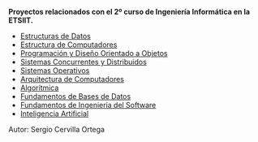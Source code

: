  **Proyectos relacionados con el 2º curso de Ingeniería Informática en la ETSIIT.**
 
 * [Estructuras de Datos](2GII/ED)
 * [Estructura de Computadores](2GII/EC)
 * [Programación y Diseño Orientado a Objetos](2GII/PDOO)
 * [Sistemas Concurrentes y Distribuidos](SCD)
 * [Sistemas Operativos](2GII/SO)
 * [Arquitectura de Computadores](2GII/AC)
 * [Algorítmica](2GII/AL)
 * [Fundamentos de Bases de Datos](2GII/FBD)
 * [Fundamentos de Ingeniería del Software](2GII/FIS)
 * [Inteligencia Artificial](2GII/IA)


 
 



Autor: Sergio Cervilla Ortega
